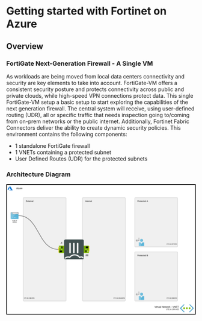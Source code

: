# Getting started with Fortinet on Azure

## Overview 

### FortiGate Next-Generation Firewall - A Single VM

As workloads are being moved from local data centers connectivity and security are key elements to take into account. FortiGate-VM offers a consistent security posture and protects connectivity across public and private clouds, while high-speed VPN connections protect data. This single FortiGate-VM setup a basic setup to start exploring the capabilities of the next generation firewall. The central system will receive, using user-defined routing (UDR), all or specific traffic that needs inspection going to/coming from on-prem networks or the public internet. Additionally, Fortinet Fabric Connectors deliver the ability to create dynamic security policies. This environment contains the following components:

  * 1 standalone FortiGate firewall 
  * 1 VNETs containing a protected subnet
  * User Defined Routes (UDR) for the protected subnets

### Architecture Diagram

   ![](../images/image_design.png)
